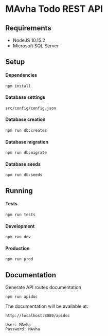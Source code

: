 # MAvha Todo REST API

## Requirements
* NodeJS 10.15.2
* Microsoft SQL Server

## Setup
#### Dependencies
```
npm install
```
#### Database settings
```
src/config/config.json
```
#### Database creation
```
npm run db:creates
```
#### Database migration
```
npm run db:migrate
```
#### Database seeds
```
npm run db:seeds
```

## Running

#### Tests
```
npm run tests
```
#### Development
```
npm run dev
```
#### Production
```
npm run prod
```

## Documentation
Generate API routes documentation
```
npm run apidoc
```
The documentation will be available at:
``` 
http://localhost:8080/apidoc

User: MAvha
Password: MAvha
```
